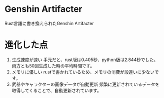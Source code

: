 # Genshin Artifacter
Rust言語に書き換えられたGenshin Artifacter
# 進化した点
1. 生成速度が速い
手元だと、rust版は0.405秒、python版は2.844秒でした。
両方とも50回生成した時の平均時間です。
2. メモリに優しい
rustで書かれているため、メモリの消費が段違いに少ないです。
3. 武器やキャラクターの画像データが自動更新
頻繁に更新されているデータを取得してくることで、自動更新されています。